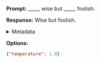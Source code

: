 **Prompt:**
_____ wise but _____ foolish.

**Response:**
Wise but foolish.

<details><summary>Metadata</summary>

- Duration: 567 ms
- Datetime: 2023-09-02T22:14:08.960870
- Model: gpt-3.5-turbo-0613

</details>

**Options:**
```json
{"temperature": 1.0}
```


